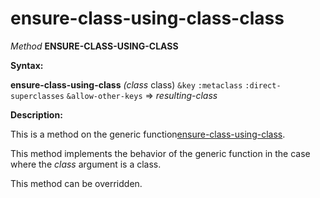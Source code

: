 ensure-class-using-class-class
==============================

*Method* **ENSURE-CLASS-USING-CLASS**

**Syntax:**

**ensure-class-using-class** *(class* class) `&key` `:metaclass` `:direct-superclasses` `&allow-other-keys` => *resulting-class*

**Description:**

This is a method on the generic function[ensure-class-using-class](ensure-class-using-class.md).

This method implements the behavior of the generic function in the case where the *class* argument is a class.

This method can be overridden.
